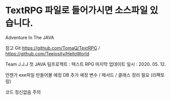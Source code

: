 # TextRPG 파일로 들어가시면 소스파일 있습니다.

Adventure In The JAVA

참고 Git  https://github.com/TomaQ/TextRPG / https://github.com/Teejosity/HelloWorld


Team J.J.J
첫 JAVA 팀프로젝트 : 텍스트 RPG
마지막 업데이트 일시 : 2020. 05. 12.

언젠가 exe파일 만들어볼 예정
DB 추가 예정
변수 / 메서드 / 클래스 정리 필요 (리팩토링)

코드 정신없음 주의
 
